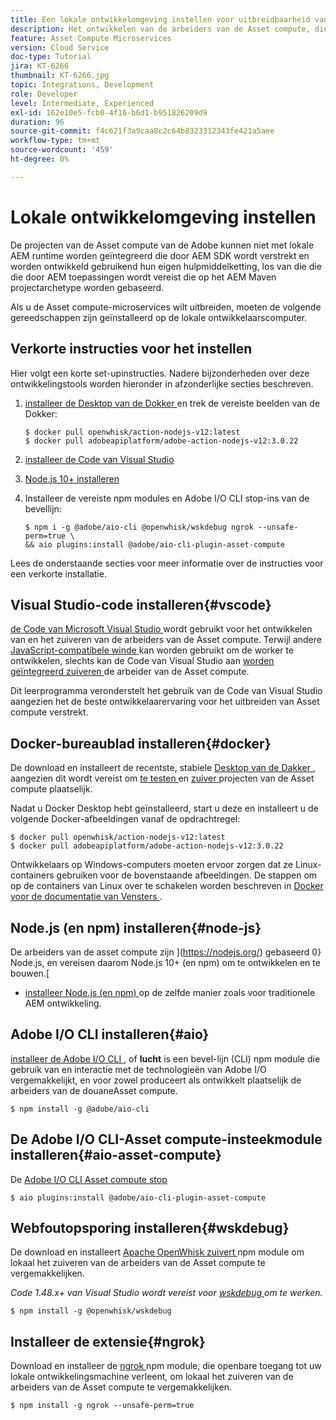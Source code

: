 ```yaml
---
title: Een lokale ontwikkelomgeving instellen voor uitbreidbaarheid van de Asset compute
description: Het ontwikkelen van de arbeiders van de Asset compute, die de toepassingen van Node.js JavaScript zijn, vereist specifieke ontwikkelingshulpmiddelen die van traditionele AEM ontwikkeling verschillen, die zich van Node.js en diverse npm modules aan de Desktop van de Docker en Code van Microsoft Visual Studio uitstrekken.
feature: Asset Compute Microservices
version: Cloud Service
doc-type: Tutorial
jira: KT-6266
thumbnail: KT-6266.jpg
topic: Integrations, Development
role: Developer
level: Intermediate, Experienced
exl-id: 162e10e5-fcb0-4f16-b6d1-b951826209d9
duration: 96
source-git-commit: f4c621f3a9caa8c2c64b8323312343fe421a5aee
workflow-type: tm+mt
source-wordcount: '459'
ht-degree: 0%

---
```


# Lokale ontwikkelomgeving instellen

De projecten van de Asset compute van de Adobe kunnen niet met lokale AEM runtime worden geïntegreerd die door AEM SDK wordt verstrekt en worden ontwikkeld gebruikend hun eigen hulpmiddelketting, los van die die die door AEM toepassingen wordt vereist die op het AEM Maven projectarchetype worden gebaseerd.

Als u de Asset compute-microservices wilt uitbreiden, moeten de volgende gereedschappen zijn geïnstalleerd op de lokale ontwikkelaarscomputer.

## Verkorte instructies voor het instellen

Hier volgt een korte set-upinstructies. Nadere bijzonderheden over deze ontwikkelingstools worden hieronder in afzonderlijke secties beschreven.

1. [ installeer de Desktop van de Dokker ](https://www.docker.com/products/docker-desktop) en trek de vereiste beelden van de Dokker:

   ```
   $ docker pull openwhisk/action-nodejs-v12:latest
   $ docker pull adobeapiplatform/adobe-action-nodejs-v12:3.0.22
   ```

1. [ installeer de Code van Visual Studio ](https://code.visualstudio.com/download)
1. [Node.js 10+ installeren](../../local-development-environment/development-tools.md#node-js)
1. Installeer de vereiste npm modules en Adobe I/O CLI stop-ins van de bevellijn:

   ```
   $ npm i -g @adobe/aio-cli @openwhisk/wskdebug ngrok --unsafe-perm=true \
   && aio plugins:install @adobe/aio-cli-plugin-asset-compute
   ```

Lees de onderstaande secties voor meer informatie over de instructies voor een verkorte installatie.

## Visual Studio-code installeren{#vscode}

[ de Code van Microsoft Visual Studio ](https://code.visualstudio.com/download) wordt gebruikt voor het ontwikkelen van en het zuiveren van de arbeiders van de Asset compute. Terwijl andere [ JavaScript-compatibele winde ](../../local-development-environment/development-tools.md#set-up-the-development-ide) kan worden gebruikt om de worker te ontwikkelen, slechts kan de Code van Visual Studio aan [ worden geïntegreerd zuiveren ](../test-debug/debug.md) de arbeider van de Asset compute.

Dit leerprogramma veronderstelt het gebruik van de Code van Visual Studio aangezien het de beste ontwikkelaarervaring voor het uitbreiden van Asset compute verstrekt.

## Docker-bureaublad installeren{#docker}

De download en installeert de recentste, stabiele [ Desktop van de Dakker ](https://www.docker.com/products/docker-desktop), aangezien dit wordt vereist om [ te testen ](../test-debug/test.md) en [ zuiver ](../test-debug/debug.md) projecten van de Asset compute plaatselijk.

Nadat u Docker Desktop hebt geïnstalleerd, start u deze en installeert u de volgende Docker-afbeeldingen vanaf de opdrachtregel:

```
$ docker pull openwhisk/action-nodejs-v12:latest
$ docker pull adobeapiplatform/adobe-action-nodejs-v12:3.0.22
```

Ontwikkelaars op Windows-computers moeten ervoor zorgen dat ze Linux-containers gebruiken voor de bovenstaande afbeeldingen. De stappen om op de containers van Linux over te schakelen worden beschreven in [ Docker voor de documentatie van Vensters ](https://docs.docker.com/docker-for-windows/).

## Node.js (en npm) installeren{#node-js}

De arbeiders van de asset compute zijn ](https://nodejs.org/) gebaseerd 0} Node.js, en vereisen daarom Node.js 10+ (en npm) om te ontwikkelen en te bouwen.[

+ [ installeer Node.js (en npm) ](../../local-development-environment/development-tools.md#node-js) op de zelfde manier zoals voor traditionele AEM ontwikkeling.

## Adobe I/O CLI installeren{#aio}

[ installeer de Adobe I/O CLI ](../../local-development-environment/development-tools.md#aio-cli), of __lucht__ is een bevel-lijn (CLI) npm module die gebruik van en interactie met de technologieën van Adobe I/O vergemakkelijkt, en voor zowel produceert als ontwikkelt plaatselijk de arbeiders van de douaneAsset compute.

```
$ npm install -g @adobe/aio-cli
```

## De Adobe I/O CLI-Asset compute-insteekmodule installeren{#aio-asset-compute}

De [ Adobe I/O CLI Asset compute stop ](https://github.com/adobe/aio-cli-plugin-asset-compute)

```
$ aio plugins:install @adobe/aio-cli-plugin-asset-compute
```

## Webfoutopsporing installeren{#wskdebug}

De download en installeert [ Apache OpenWhisk zuivert ](https://www.npmjs.com/package/@openwhisk/wskdebug) npm module om lokaal het zuiveren van de arbeiders van de Asset compute te vergemakkelijken.

_Code 1.48.x+ van Visual Studio wordt vereist voor [ wskdebug ](#wskdebug) om te werken._

```
$ npm install -g @openwhisk/wskdebug
```

## Installeer de extensie{#ngrok}

Download en installeer de [ ngrok ](https://www.npmjs.com/package/ngrok) npm module, die openbare toegang tot uw lokale ontwikkelingsmachine verleent, om lokaal het zuiveren van de arbeiders van de Asset compute te vergemakkelijken.

```
$ npm install -g ngrok --unsafe-perm=true
```
